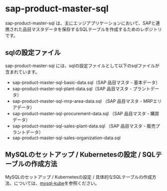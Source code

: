 # sap-product-master-sql  
sap-product-master-sql は、主にエッジアプリケーションにおいて、SAPと連携された品目マスタデータを保存するSQLテーブルを作成するためのレポジトリです。

## sqlの設定ファイル
sap-product-master-sql には、sqlの設定ファイルとして以下のsqlファイルが含まれています。  

* sap-product-master-sql-basic-data.sql（SAP 品目マスタ - 基本データ）　　
* sap-product-master-sql-plant-data.sql（SAP 品目マスタ - プラントデータ）　　
* sap-product-master-sql-mrp-area-data.sql （SAP 品目マスタ - MRPエリアデータ）　　
* sap-product-master-sql-procurement-data.sql （SAP 品目マスタ - 購買データ）　　
* sap-product-master-sql-sales-plant-data.sql （SAP 品目マスタ - 販売プラントデータ）　　
* sap-product-master-sql-sales-organization-data.sql


## MySQLのセットアップ / Kubernetesの設定 / SQLテーブルの作成方法
MySQLのセットアップ / Kubernetesの設定 / 具体的なSQLテーブルの作成方法、については、[mysql-kube](https://github.com/latonaio/mysql-kube)を参照ください。